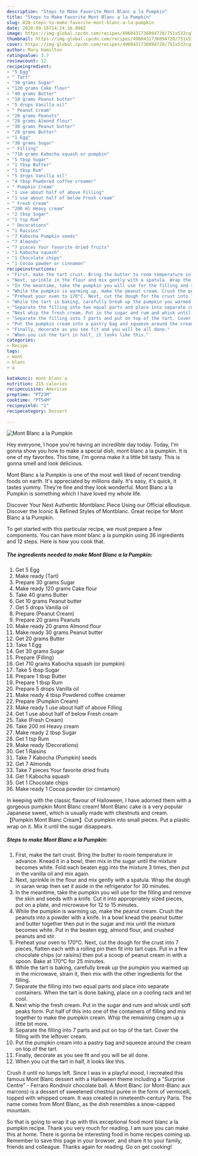 ```yaml
---
description: "Steps to Make Favorite Mont Blanc a la Pumpkin"
title: "Steps to Make Favorite Mont Blanc a la Pumpkin"
slug: 828-steps-to-make-favorite-mont-blanc-a-la-pumpkin
date: 2020-09-16T14:14:16.896Z
image: https://img-global.cpcdn.com/recipes/4960431736094720/751x532cq70/mont-blanc-a-la-pumpkin-recipe-main-photo.jpg
thumbnail: https://img-global.cpcdn.com/recipes/4960431736094720/751x532cq70/mont-blanc-a-la-pumpkin-recipe-main-photo.jpg
cover: https://img-global.cpcdn.com/recipes/4960431736094720/751x532cq70/mont-blanc-a-la-pumpkin-recipe-main-photo.jpg
author: Mary Hamilton
ratingvalue: 3.7
reviewcount: 12
recipeingredient:
- "5 Egg"
- " Tart"
- "30 grams Sugar"
- "120 grams Cake flour"
- "40 grams Butter"
- "10 grams Peanut butter"
- "5 drops Vanilla oil"
- " Peanut Cream"
- "20 grams Peanuts"
- "20 grams Almond flour"
- "30 grams Peanut butter"
- "20 grams Butter"
- "1 Egg"
- "30 grams Sugar"
- " Filling"
- "710 grams Kabocha squash or pumpkin"
- "5 tbsp Sugar"
- "1 tbsp Butter"
- "1 tbsp Rum"
- "5 drops Vanilla oil"
- "4 tbsp Powdered coffee creamer"
- " Pumpkin Cream"
- "1 use about half of above Filling"
- "1 use about half of below Fresh cream"
- " Fresh Cream"
- "200 ml Heavy cream"
- "2 tbsp Sugar"
- "1 tsp Rum"
- " Decorations"
- "1 Raisins"
- "7 Kabocha Pumpkin seeds"
- "7 Almonds"
- "7 pieces Your favorite dried fruits"
- "1 Kabocha squash"
- "1 Chocolate chips"
- "1 Cocoa powder or cinnamon"
recipeinstructions:
- "First, make the tart crust. Bring the butter to room temperature in advance. Knead it in a bowl, then mix in the sugar until the mixture becomes white. Fold each beaten egg into the mixture 3 times, then put in the vanilla oil and mix again."
- "Next, sprinkle in the flour and mix gently with a spatula. Wrap the dough in saran wrap then set it aside in the refrigerator for 30 minutes."
- "In the meantime, take the pumpkin you will use for the filling and remove the skin and seeds with a knife. Cut it into appropriately sized pieces, put on a plate, and microwave for 12 to 15 minutes."
- "While the pumpkin is warming up, make the peanut cream. Crush the peanuts into a powder with a knife. In a bowl knead the peanut butter and butter together then put in the sugar and mix until the mixture becomes white. Put in the beaten egg, almond flour, and crushed peanuts and stir."
- "Preheat your oven to 170°C. Next, cut the dough for the crust into 7 pieces, flatten each with a rolling pin then fit into tart cups. Put in a few chocolate chips (or raisins) then put a scoop of peanut cream in with a spoon. Bake at 170°C for 25 minutes."
- "While the tart is baking, carefully break up the pumpkin you warmed up in the microwave, strain it, then mix with the other ingredients for the filling."
- "Separate the filling into two equal parts and place into separate containers. When the tart is done baking, place on a cooling rack and let cool."
- "Next whip the fresh cream. Put in the sugar and rum and whisk until soft peaks form. Put half of this into one of the containers of filling and mix together to make the pumpkin cream. Whip the remaining cream up a little bit more."
- "Separate the filling into 7 parts and put on top of the tart. Cover the filling with the leftover cream."
- "Put the pumpkin cream into a pastry bag and squeeze around the cream on top of the tart."
- "Finally, decorate as you see fit and you will be all done."
- "When you cut the tart in half, it looks like this."
categories:
- Recipe
tags:
- mont
- blanc
- a

katakunci: mont blanc a 
nutrition: 215 calories
recipecuisine: American
preptime: "PT23M"
cooktime: "PT54M"
recipeyield: "1"
recipecategory: Dessert

---
```



![Mont Blanc a la Pumpkin](https://img-global.cpcdn.com/recipes/4960431736094720/751x532cq70/mont-blanc-a-la-pumpkin-recipe-main-photo.jpg)

Hey everyone, I hope you're having an incredible day today. Today, I'm gonna show you how to make a special dish, mont blanc a la pumpkin. It is one of my favorites. This time, I'm gonna make it a little bit tasty. This is gonna smell and look delicious.

Mont Blanc a la Pumpkin is one of the most well liked of recent trending foods on earth. It's appreciated by millions daily. It's easy, it's quick, it tastes yummy. They're fine and they look wonderful. Mont Blanc a la Pumpkin is something which I have loved my whole life.

Discover Your Next Authentic Montblanc Piece Using our Official eBoutique. Discover the Iconic &amp; Refined Styles of Montblanc. Great recipe for Mont Blanc a la Pumpkin.


To get started with this particular recipe, we must prepare a few components. You can have mont blanc a la pumpkin using 36 ingredients and 12 steps. Here is how you cook that.

<!--inarticleads1-->

##### The ingredients needed to make Mont Blanc a la Pumpkin:

1. Get 5 Egg
1. Make ready  (Tart)
1. Prepare 30 grams Sugar
1. Make ready 120 grams Cake flour
1. Take 40 grams Butter
1. Get 10 grams Peanut butter
1. Get 5 drops Vanilla oil
1. Prepare  (Peanut Cream)
1. Prepare 20 grams Peanuts
1. Make ready 20 grams Almond flour
1. Make ready 30 grams Peanut butter
1. Get 20 grams Butter
1. Take 1 Egg
1. Get 30 grams Sugar
1. Prepare  (Filling)
1. Get 710 grams Kabocha squash (or pumpkin)
1. Take 5 tbsp Sugar
1. Prepare 1 tbsp Butter
1. Prepare 1 tbsp Rum
1. Prepare 5 drops Vanilla oil
1. Make ready 4 tbsp Powdered coffee creamer
1. Prepare  (Pumpkin Cream)
1. Make ready 1 use about half of above Filling
1. Get 1 use about half of below Fresh cream
1. Take  (Fresh Cream)
1. Take 200 ml Heavy cream
1. Make ready 2 tbsp Sugar
1. Get 1 tsp Rum
1. Make ready  (Decorations)
1. Get 1 Raisins
1. Take 7 Kabocha (Pumpkin) seeds
1. Get 7 Almonds
1. Take 7 pieces Your favorite dried fruits
1. Get 1 Kabocha squash
1. Get 1 Chocolate chips
1. Make ready 1 Cocoa powder (or cinnamon)


In keeping with the classic flavour of Halloween, I have adorned them with a gorgeous pumpkin Mont Blanc cream! Mont Blanc cake is a very popular Japanese sweet, which is usually made with chestnuts and cream. 【Pumpkin Mont Blanc Cream】Cut pumpkin into small pieces. Put a plastic wrap on it. Mix it until the sugar disappears. 

<!--inarticleads2-->

##### Steps to make Mont Blanc a la Pumpkin:

1. First, make the tart crust. Bring the butter to room temperature in advance. Knead it in a bowl, then mix in the sugar until the mixture becomes white. Fold each beaten egg into the mixture 3 times, then put in the vanilla oil and mix again.
1. Next, sprinkle in the flour and mix gently with a spatula. Wrap the dough in saran wrap then set it aside in the refrigerator for 30 minutes.
1. In the meantime, take the pumpkin you will use for the filling and remove the skin and seeds with a knife. Cut it into appropriately sized pieces, put on a plate, and microwave for 12 to 15 minutes.
1. While the pumpkin is warming up, make the peanut cream. Crush the peanuts into a powder with a knife. In a bowl knead the peanut butter and butter together then put in the sugar and mix until the mixture becomes white. Put in the beaten egg, almond flour, and crushed peanuts and stir.
1. Preheat your oven to 170°C. Next, cut the dough for the crust into 7 pieces, flatten each with a rolling pin then fit into tart cups. Put in a few chocolate chips (or raisins) then put a scoop of peanut cream in with a spoon. Bake at 170°C for 25 minutes.
1. While the tart is baking, carefully break up the pumpkin you warmed up in the microwave, strain it, then mix with the other ingredients for the filling.
1. Separate the filling into two equal parts and place into separate containers. When the tart is done baking, place on a cooling rack and let cool.
1. Next whip the fresh cream. Put in the sugar and rum and whisk until soft peaks form. Put half of this into one of the containers of filling and mix together to make the pumpkin cream. Whip the remaining cream up a little bit more.
1. Separate the filling into 7 parts and put on top of the tart. Cover the filling with the leftover cream.
1. Put the pumpkin cream into a pastry bag and squeeze around the cream on top of the tart.
1. Finally, decorate as you see fit and you will be all done.
1. When you cut the tart in half, it looks like this.


Crush it until no lumps left. Since I was in a playful mood, I recreated this famous Mont Blanc dessert with a Halloween theme including a &#34;Surprise Centre&#34; - Ferraro Rondnoir chocolate ball. A Mont Blanc (or Mont-Blanc aux marrons) is a dessert of sweetened chestnut purée in the form of vermicelli, topped with whipped cream. It was created in nineteenth-century Paris. The name comes from Mont Blanc, as the dish resembles a snow-capped mountain. 

So that is going to wrap it up with this exceptional food mont blanc a la pumpkin recipe. Thank you very much for reading. I am sure you can make this at home. There is gonna be interesting food in home recipes coming up. Remember to save this page in your browser, and share it to your family, friends and colleague. Thanks again for reading. Go on get cooking!
